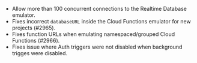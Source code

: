 - Allow more than 100 concurrent connections to the Realtime Database emulator.
- Fixes incorrect `databaseURL` inside the Cloud Functions emulator for new projects (#2965).
- Fixes function URLs when emulating namespaced/grouped Cloud Functions (#2966).
- Fixes issue where Auth triggers were not disabled when background trigges were disabled.

